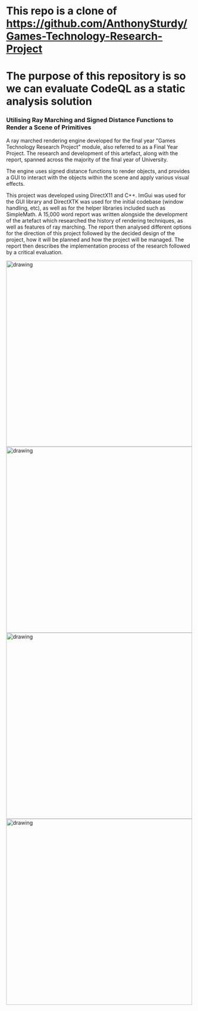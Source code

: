 # This repo is a clone of https://github.com/AnthonySturdy/Games-Technology-Research-Project
# The purpose of this repository is so we can evaluate CodeQL as a static analysis solution
### Utilising Ray Marching and Signed Distance Functions to Render a Scene of Primitives
A ray marched rendering engine developed for the final year "Games Technology Research Project" module, also referred to as a Final Year Project. The research and development of this artefact, along with the report, spanned across the majority of the final year of University.

The engine uses signed distance functions to render objects, and provides a GUI to interact with the objects within the scene and apply various visual effects.

This project was developed using DirectX11 and C++. ImGui was used for the GUI library and DirectXTK was used for the initial codebase (window handling, etc), as well as for the helper libraries included such as SimpleMath. A 15,000 word report was written alongside the development of the artefact which researched the history of rendering techniques, as well as features of ray marching. The report then analysed different options for the direction of this project followed by the decided design of the project, how it will be planned and how the project will be managed. The report then describes the implementation process of the research followed by a critical evaluation.
 
<img src="https://anthonysturdy.co.uk/images/projects/Ray_Marcher_1.png" alt="drawing" width="500"/>
<img src="https://i.imgur.com/9hMH4vF.png" alt="drawing" width="500"/>
<img src="https://i.imgur.com/Gg45mHd.png" alt="drawing" width="500"/>
<img src="https://i.imgur.com/jUnhy2t.png" alt="drawing" width="500"/>
